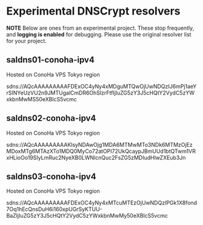 # Experimental DNSCrypt resolvers

**NOTE** Below are ones from an experimental project. These stop frequently, and **logging is enabled** for debugging. Please use the original resolver list for your project.

## saldns01-conoha-ipv4

Hosted on ConoHa VPS Tokyo region

sdns://AQcAAAAAAAAAFDExOC4yNy4xMDguMTQwOjUwNDQzIJ6mPj1aeYrSINYeUzVU2n9JMTUgalCmDR6OhSlzrFtfIjIuZG5zY3J5cHQtY2VydC5zYWxkbnMwMS50eXBlcS5vcmc

## saldns02-conoha-ipv4

Hosted on ConoHa VPS Tokyo region

sdns://AQcAAAAAAAAAKlsyNDAwOjg1MDA6MTMwMTo3NDk6MTMzOjEzMDoxMTg6MTAzXTo1MDQ0MyCo72atOPI72UkQcaypJBmUUd1btQTwm1VRxHLioOo19SIyLmRuc2NyeXB0LWNlcnQuc2FsZG5zMDIudHlwZXEub3Jn

## saldns03-conoha-ipv4

Hosted on ConoHa VPS Tokyo region

sdns://AQcAAAAAAAAAFDExOC4yNy4xMTcuMTEzOjUwNDQzIPGk1X8fond7Oq1hEcQnsDuH6i160xpUGrSyKTUU-BaZIjIuZG5zY3J5cHQtY2VydC5zYWxkbnMwMy50eXBlcS5vcmc

